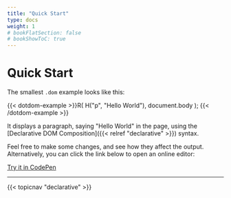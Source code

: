 ```yaml
---
title: "Quick Start"
type: docs
weight: 1
# bookFlatSection: false
# bookShowToC: true
---
```


# Quick Start

The smallest `.dom` example looks like this:

{{< dotdom-example >}}R(
  H("p", "Hello World"),
  document.body
);
{{< /dotdom-example >}}

It displays a paragraph, saying "Hello World" in the page, using the [Declarative DOM Composition]({{< relref "declarative" >}}) syntax.

Feel free to make some changes, and see how they affect the output. Alternatively, you can click the link below to open an online editor:

[Try it in CodePen](https://codepen.io/wavesoft/pen/JxevJR?editors=0010)

---

{{< topicnav "declarative" >}}
